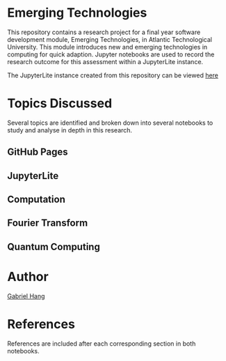 # Emerging Technologies

This repository contains a research project for a final year software development module, Emerging Technologies, in Atlantic Technological University. This module introduces new and emerging technologies in computing for quick adaption. Jupyter notebooks are used to record the research outcome for this assessment within a JupyterLite instance. <br>

The JupyterLite instance created from this repository can be viewed [here](https://github.com/gabhang/emergingtechnologies/actions/runs/3620001746)

# Topics Discussed

Several topics are identified and broken down into several notebooks to study and analyse in depth in this research.

## GitHub Pages
## JupyterLite
## Computation
## Fourier Transform
## Quantum Computing

# Author

[Gabriel Hang](https://github.com/gabhang)

# References

References are included after each corresponding section in both notebooks.